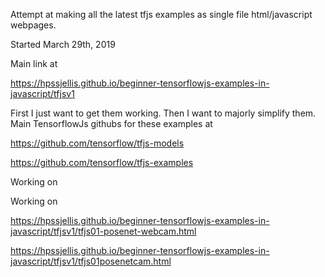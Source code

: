 Attempt at making all the latest tfjs examples as single file html/javascript webpages.

Started March 29th, 2019



Main link at 


https://hpssjellis.github.io/beginner-tensorflowjs-examples-in-javascript/tfjsv1


First I just want to get them working. Then I want to majorly simplify them.
Main TensorflowJs githubs for these examples at 



https://github.com/tensorflow/tfjs-models

https://github.com/tensorflow/tfjs-examples


Working on 




Working on 

https://hpssjellis.github.io/beginner-tensorflowjs-examples-in-javascript/tfjsv1/tfjs01-posenet-webcam.html

https://hpssjellis.github.io/beginner-tensorflowjs-examples-in-javascript/tfjsv1/tfjs01posenetcam.html












